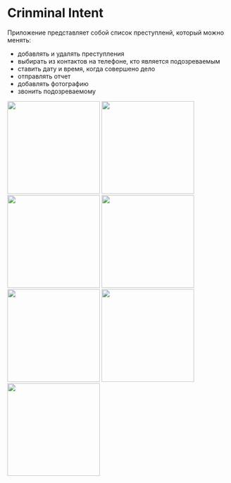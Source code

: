 # Crinminal Intent
Приложение представляет собой список преступленй, который можно менять: 
- добавлять и удалять преступления
- выбирать из контактов на телефоне, кто является подозреваемым
- cтавить дату и время, когда совершено дело
- отправлять отчет
- добавлять фотографию
- звонить подозреваемому
<p>
    <img src= "https://i.imgur.com/vlM2aQt.png" width="210">
    <img src= "https://i.imgur.com/3z0IV4d.png" width="210" >
    <img src= "https://i.imgur.com/MhmOPB2.png" width="210" >
    <img src= "https://i.imgur.com/CqcreQN.png" width="210" >
    <img src= "https://i.imgur.com/q0HeXQV.png" width="210" >
    <img src= "https://i.imgur.com/UrHDj3t.png" width="210" >
    <img src= "https://i.imgur.com/JVPzumN.png" width="210" >
</p>



